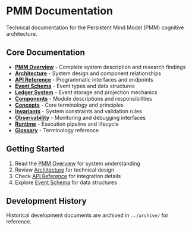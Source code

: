 # PMM Documentation

Technical documentation for the Persistent Mind Model (PMM) cognitive architecture.

## Core Documentation

- **[PMM Overview](Persistent%20Mind%20Model%20(PMM)%20-%20A%20Concise%20Overview%20of%20the%20Proposition.md)** - Complete system description and research findings
- **[Architecture](ARCHITECTURE.md)** - System design and component relationships  
- **[API Reference](API.md)** - Programmatic interfaces and endpoints
- **[Event Schema](EVENTS.md)** - Event types and data structures
- **[Ledger System](LEDGER.md)** - Event storage and projection mechanics
- **[Components](COMPONENTS.md)** - Module descriptions and responsibilities
- **[Concepts](CONCEPTS.md)** - Core terminology and principles
- **[Invariants](INVARIANTS.md)** - System constraints and validation rules
- **[Observability](OBSERVABILITY.md)** - Monitoring and debugging interfaces
- **[Runtime](RUNTIME.md)** - Execution pipeline and lifecycle
- **[Glossary](GLOSSARY.md)** - Terminology reference

## Getting Started

1. Read the [PMM Overview](Persistent%20Mind%20Model%20(PMM)%20-%20A%20Concise%20Overview%20of%20the%20Proposition.md) for system understanding
2. Review [Architecture](ARCHITECTURE.md) for technical design
3. Check [API Reference](API.md) for integration details
4. Explore [Event Schema](EVENTS.md) for data structures

## Development History

Historical development documents are archived in `../archive/` for reference.
